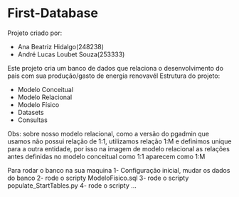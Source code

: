 # First-Database
Projeto criado por:
- Ana Beatriz Hidalgo(248238)
- André Lucas Loubet Souza(253333)

Este projeto cria um banco de dados que relaciona o desenvolvimento do pais com sua produção/gasto de energia renovavél
Estrutura do projeto:
- Modelo Conceitual
- Modelo Relacional
- Modelo Físico
- Datasets
- Consultas

Obs: sobre nosso modelo relacional, como a versão do pgadmin que usamos não possui relação de 1:1, utilizamos relação 1:M e definimos unique para a outra entidade, por isso na imagem de modelo relacional as relações antes definidas no modelo conceitual como 1:1 aparecem como 1:M

Para rodar o banco na sua maquina
1- Configuração inicial, mudar os dados do banco
2- rode o scripty ModeloFisico.sql
3- rode o scripty populate_StartTables.py
4- rode o scripty ...

